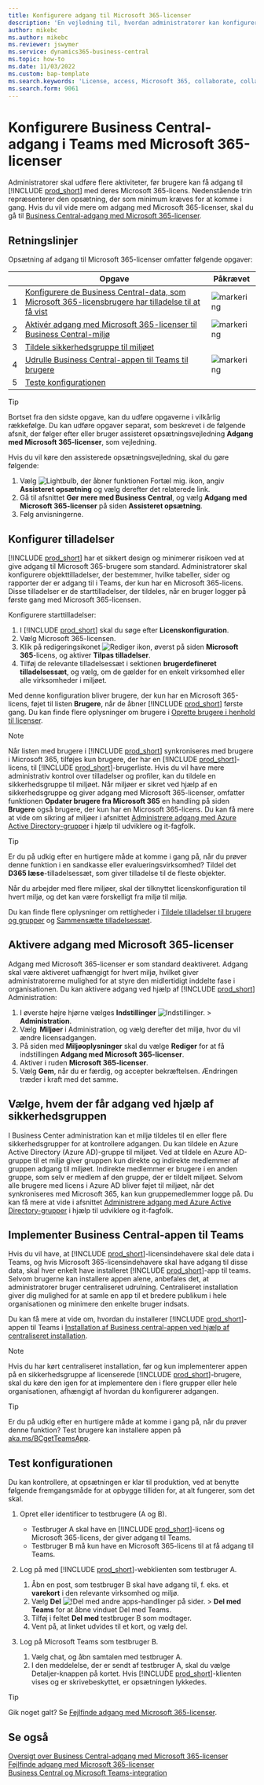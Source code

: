 ```yaml
---
title: Konfigurere adgang til Microsoft 365-licenser
description: 'En vejledning til, hvordan administratorer kan konfigurere adgang til Business Central med Microsoft 365-licenser.'
author: mikebc
ms.author: mikebc
ms.reviewer: jswymer
ms.service: dynamics365-business-central
ms.topic: how-to
ms.date: 11/03/2022
ms.custom: bap-template
ms.search.keywords: 'License, access, Microsoft 365, collaborate, collaboration, Teams, Microsoft Teams'
ms.search.form: 9061
---
```

# Konfigurere Business Central-adgang i Teams med Microsoft 365-licenser

Administratorer skal udføre flere aktiviteter, før brugere kan få adgang til [!INCLUDE [prod_short](includes/prod_short.md)] med deres Microsoft 365-licens. Nedenstående trin repræsenterer den opsætning, der som minimum kræves for at komme i gang. Hvis du vil vide mere om adgang med Microsoft 365-licenser, skal du gå til [Business Central-adgang med Microsoft 365-licenser](admin-access-with-m365-license.md).

## Retningslinjer

Opsætning af adgang til Microsoft 365-licenser omfatter følgende opgaver:

||Opgave|Påkrævet|
|-|-|-|
|1|[Konfigurere de Business Central-data, som Microsoft 365-licensbrugere har tilladelse til at få vist](#configure-permissions)|![markering](media/check.png "check")|
|2|[Aktivér adgang med Microsoft 365-licenser til Business Central-miljø](#enable-access-with-microsoft-365-licenses)|![markering](media/check.png "check")|
|3|[Tildele sikkerhedsgruppe til miljøet](#choose-who-gets-access-by-using-security-group)|
|4|[Udrulle Business Central-appen til Teams til brugere](#deploy-the-business-central-app-for-teams)|![markering](media/check.png "check")|
|5|[Teste konfigurationen](#test-your-setup)||

> [!TIP]
> Bortset fra den sidste opgave, kan du udføre opgaverne i vilkårlig rækkefølge. Du kan udføre opgaver separat, som beskrevet i de følgende afsnit, der følger efter eller bruger assisteret opsætningsvejledning **Adgang med Microsoft 365-licenser**, som vejledning.
>
> Hvis du vil køre den assisterede opsætningsvejledning, skal du gøre følgende:
>
> 1. Vælg ![Lightbulb, der åbner funktionen Fortæl mig.](media/ui-search/search_small.png "Fortæl mig, hvad du vil foretage dig") ikon, angiv **Assisteret opsætning** og vælg derefter det relaterede link.
> 2. Gå til afsnittet **Gør mere med Business Central**, og vælg **Adgang med Microsoft 365-licenser** på siden **Assisteret opsætning**.
> 3. Følg anvisningerne.  

## Konfigurer tilladelser

[!INCLUDE [prod_short](includes/prod_short.md)] har et sikkert design og minimerer risikoen ved at give adgang til Microsoft 365-brugere som standard. Administratorer skal konfigurere objekttilladelser, der bestemmer, hvilke tabeller, sider og rapporter der er adgang til i Teams, der kun har en Microsoft 365-licens. Disse tilladelser er de starttilladelser, der tildeles, når en bruger logger på første gang med Microsoft 365-licensen. 

Konfigurere starttilladelser:

1. I [!INCLUDE [prod_short](includes/prod_short.md)] skal du søge efter **Licenskonfiguration**.
2. Vælg Microsoft 365-licensen.
3. Klik på redigeringsikonet ![Rediger ikon](media/edit-pencil.png), øverst på siden **Microsoft 365**-licens, og aktiver **Tilpas tilladelser**. 
4. Tilføj de relevante tilladelsessæt i sektionen **brugerdefineret tilladelsessæt**, og vælg, om de gælder for en enkelt virksomhed eller alle virksomheder i miljøet.

Med denne konfiguration bliver brugere, der kun har en Microsoft 365-licens, føjet til listen **Brugere**, når de åbner [!INCLUDE [prod_short](includes/prod_short.md)] første gang. Du kan finde flere oplysninger om brugere i [Oprette brugere i henhold til licenser](ui-how-users-permissions.md).

> [!NOTE]
> Når listen med brugere i [!INCLUDE [prod_short](includes/prod_short.md)] synkroniseres med brugere i Microsoft 365, tilføjes kun brugere, der har en [!INCLUDE [prod_short](includes/prod_short.md)]-licens, til [!INCLUDE [prod_short](includes/prod_short.md)]-brugerliste. Hvis du vil have mere administrativ kontrol over tilladelser og profiler, kan du tildele en sikkerhedsgruppe til miljøet. Når miljøer er sikret ved hjælp af en sikkerhedsgruppe og giver adgang med Microsoft 365-licenser, omfatter funktionen **Opdater brugere fra Microsoft 365** en handling på siden **Brugere** også brugere, der kun har en Microsoft 365-licens. Du kan få mere at vide om sikring af miljøer i afsnittet [Administrere adgang med Azure Active Directory-grupper](/dynamics365/business-central/dev-itpro/administration/tenant-admin-center-manage-access#manage-access-using-azure-active-directory-groups) i hjælp til udviklere og it-fagfolk.

> [!TIP]
> Er du på udkig efter en hurtigere måde at komme i gang på, når du prøver denne funktion i en sandkasse eller evalueringsvirksomhed? Tildel det **D365 læse**-tilladelsessæt, som giver tilladelse til de fleste objekter.  

Når du arbejder med flere miljøer, skal der tilknyttet licenskonfiguration til hvert miljø, og det kan være forskelligt fra miljø til miljø.

Du kan finde flere oplysninger om rettigheder i [Tildele tilladelser til brugere og grupper](ui-define-granular-permissions.md) og [Sammensætte tilladelsessæt](/dynamics365/business-central/dev-itpro/developer/devenv-permissionset-composing).

## Aktivere adgang med Microsoft 365-licenser

Adgang med Microsoft 365-licenser er som standard deaktiveret. Adgang skal være aktiveret uafhængigt for hvert miljø, hvilket giver administratorerne mulighed for at styre den midlertidigt inddelte fase i organisationen. Du kan aktivere adgang ved hjælp af [!INCLUDE [prod_short](includes/prod_short.md)] Administration: 

1. I øverste højre hjørne vælges **Indstillinger** ![Indstillinger.](media/ui-experience/settings_icon_small.png "Ikonet Indstillinger for rollecenter") > **Administration**.  
2. Vælg  **Miljøer** i Administration, og vælg derefter det miljø, hvor du vil ændre licensadgangen. 
3. På siden med **Miljøoplysninger** skal du vælge **Rediger** for at få indstillingen **Adgang med Microsoft 365-licenser**.
4. Aktiver i ruden **Microsoft 365-licenser**. 
5. Vælg **Gem**, når du er færdig, og accepter bekræftelsen. Ændringen træder i kraft med det samme.

## Vælge, hvem der får adgang ved hjælp af sikkerhedsgruppen

I Business Center administration kan et miljø tildeles til en eller flere sikkerhedsgrupper for at kontrollere adgangen. Du kan tildele en Azure Active Directory (Azure AD)-gruppe til miljøet. Ved at tildele en Azure AD-gruppe til et miljø giver gruppen kun direkte og indirekte medlemmer af gruppen adgang til miljøet. Indirekte medlemmer er brugere i en anden gruppe, som selv er medlem af den gruppe, der er tildelt miljøet. Selvom alle brugere med licens i Azure AD bliver føjet til miljøet, når det synkroniseres med Microsoft 365, kan kun gruppemedlemmer logge på. Du kan få mere at vide i afsnittet [Administrere adgang med Azure Active Directory-grupper](/dynamics365/business-central/dev-itpro/administration/tenant-admin-center-manage-access#manage-access-using-azure-active-directory-groups) i hjælp til udviklere og it-fagfolk.

## Implementer Business Central-appen til Teams

Hvis du vil have, at [!INCLUDE [prod_short](includes/prod_short.md)]-licensindehavere skal dele data i Teams, og hvis Microsoft 365-licensindehavere skal have adgang til disse data, skal hver enkelt have installeret [!INCLUDE [prod_short](includes/prod_short.md)]-app til teams. Selvom brugerne kan installere appen alene, anbefales det, at administratorer bruger centraliseret udrulning. Centraliseret installation giver dig mulighed for at samle en app til et bredere publikum i hele organisationen og minimere den enkelte bruger indsats. 

Du kan få mere at vide om, hvordan du installerer [!INCLUDE [prod_short](includes/prod_short.md)]-appen til Teams i [Installation af Business central-appen ved hjælp af centraliseret installation](admin-teams-integration.md#installing-the-business-central-app-by-using-centralized-deployment).

> [!NOTE]
> Hvis du har kørt centraliseret installation, før og kun implementerer appen på en sikkerhedsgruppe af licenserede [!INCLUDE [prod_short](includes/prod_short.md)]-brugere, skal du køre den igen for at implementere den i flere grupper eller hele organisationen, afhængigt af hvordan du konfigurerer adgangen.

> [!TIP]
> Er du på udkig efter en hurtigere måde at komme i gang på, når du prøver denne funktion? Test brugere kan installere appen på [aka.ms/BCgetTeamsApp](https://aka.ms/BCgetTeamsApp).

## Test konfigurationen

Du kan kontrollere, at opsætningen er klar til produktion, ved at benytte følgende fremgangsmåde for at opbygge tilliden for, at alt fungerer, som det skal.

1. Opret eller identificer to testbrugere (A og B).

   - Testbruger A skal have en [!INCLUDE [prod_short](includes/prod_short.md)]-licens og Microsoft 365-licens, der giver adgang til Teams.
   - Testbruger B må kun have en Microsoft 365-licens til at få adgang til Teams.

2. Log på med [!INCLUDE [prod_short](includes/prod_short.md)]-webklienten som testbruger A.

   1. Åbn en post, som testbruger B skal have adgang til, f. eks. et **varekort** i den relevante virksomhed og miljø.
   2. Vælg **Del** ![!Del med andre apps-handlinger på sider.](media/share-icon.png) > **Del med Teams** for at åbne vinduet Del med Teams.
   3. Tilføj i feltet **Del med** testbruger B som modtager.
   4. Vent på, at linket udvides til et kort, og vælg del.

3. Log på Microsoft Teams som testbruger B.

   1. Vælg chat, og åbn samtalen med testbruger A.
   2. I den meddelelse, der er sendt af testbruger A, skal du vælge Detaljer-knappen på kortet. Hvis [!INCLUDE [prod_short](includes/prod_short.md)]-klienten vises og er skrivebeskyttet, er opsætningen lykkedes.

> [!TIP]
> Gik noget galt? Se [Fejlfinde adgang med Microsoft 365-licenser](admin-access-with-m365-license-troubleshooting.md).

## Se også

[Oversigt over Business Central-adgang med Microsoft 365-licenser](admin-access-with-m365-license.md#minimum-requirements)  
[Fejlfinde adgang med Microsoft 365-licenser](admin-access-with-m365-license-troubleshooting.md)  
[Business Central og Microsoft Teams-integration](across-teams-overview.md)  
